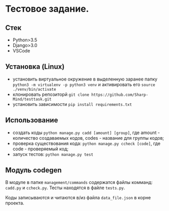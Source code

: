 # Тестовое задание.
## Стек

* Python>3.5
* Django>3.0
* VSCode

## Установка (Linux)

- установить виртуальное окружение в выделенную заранее папку `python3 -m virtualenv -p python3 venv` и активировать его `source ./venv/bin/activate`
- клонировать репозиторй `git clone https://github.com/Sharp-Mind/testtask.git`
- установить зависимости `pip install requirements.txt`

## Использование

- создать коды `python manage.py cadd [amount] [group]`, где amount - количество создаваемых кодов, codes - название для группы кодов;
- проверка существования кода: `python manage.py ccheck [code]`, где code - проверяемый код;
- запуск тестов: `python manage.py test`

## Модуль codegen

В модуле в папке `management/commands` содержатся файлы комманд: `cadd.py` и `ccheck.py`.
Тесты находятся в файле `tests.py`.

Коды записываются и читаются в/из файла `data_file.json` в корне проекта.